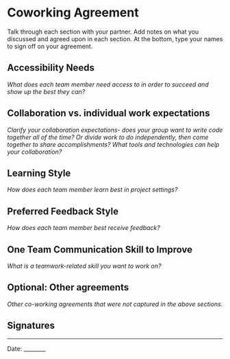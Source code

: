 # Coworking Agreement

Talk through each section with your partner. Add notes on what you discussed and agreed upon in each section. At the bottom, type your names to sign off on your agreement.

## Accessibility Needs
*What does each team member need access to in order to succeed and show up the best they can?*

## Collaboration vs. individual work expectations
*Clarify your collaboration expectations- does your group want to write code together all of the time? Or divide work to do independently, then come together to share accomplishments? What tools and technologies can help your collaboration?*

## Learning Style
*How does each team member learn best in project settings?*

## Preferred Feedback Style
*How does each team member best receive feedback?*

## One Team Communication Skill to Improve
*What is a teamwork-related skill you want to work on?*

## Optional: Other agreements
*Other co-working agreements that were not captured in the above sections.*

## Signatures
________________________
Date: ________
